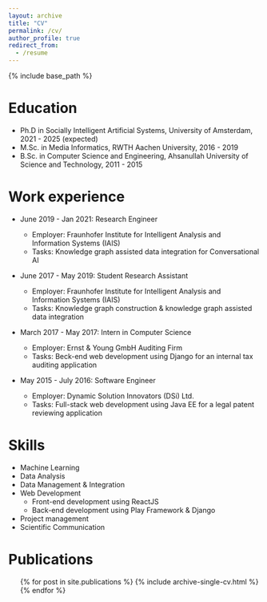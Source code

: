 ```yaml
---
layout: archive
title: "CV"
permalink: /cv/
author_profile: true
redirect_from:
  - /resume
---
```


{% include base_path %}

Education
======


* Ph.D in Socially Intelligent Artificial Systems, University of Amsterdam, 2021 - 2025 (expected)
* M.Sc. in Media Informatics, RWTH Aachen University, 2016 - 2019
* B.Sc. in Computer Science and Engineering, Ahsanullah University of Science and Technology, 2011 - 2015

Work experience
======
* June 2019 - Jan 2021: Research Engineer
  * Employer: Fraunhofer Institute for Intelligent Analysis and Information Systems (IAIS)
  * Tasks: Knowledge graph assisted data integration for Conversational AI
  
* June 2017 - May 2019: Student Research Assistant
  * Employer: Fraunhofer Institute for Intelligent Analysis and Information Systems (IAIS)
  * Tasks: Knowledge graph construction & knowledge graph assisted data integration

* March 2017 - May 2017: Intern in Computer Science
  * Employer: Ernst & Young GmbH Auditing Firm
  * Tasks: Beck-end web development using Django for an internal tax auditing application

* May 2015 - July 2016: Software Engineer
  * Employer: Dynamic Solution Innovators (DSi) Ltd.
  * Tasks: Full-stack web development using Java EE for a legal patent reviewing application
  
Skills
======
* Machine Learning
* Data Analysis
* Data Management & Integration
* Web Development
  * Front-end development using ReactJS
  * Back-end development using Play Framework & Django
* Project management
* Scientific Communication

Publications
======
  <ul>{% for post in site.publications %}
    {% include archive-single-cv.html %}
  {% endfor %}</ul>

  
[//]: # (Teaching)

[//]: # (======)

[//]: # (  <ul>{% for post in site.teaching %})

[//]: # (    {% include archive-single-cv.html %})

[//]: # (  {% endfor %}</ul>)
  

